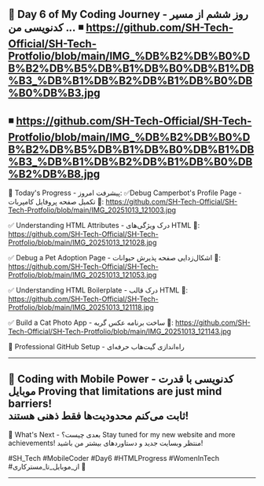 🌟 Day 6 of My Coding Journey - روز ششم از مسیر کدنویسی من
...
◾ https://github.com/SH-Tech-Official/SH-Tech-Protfolio/blob/main/IMG_%DB%B2%DB%B0%DB%B2%DB%B5%DB%B1%DB%B0%DB%B1%DB%B3_%DB%B1%DB%B2%DB%B1%DB%B0%DB%B0%DB%B3.jpg
---
◾ https://github.com/SH-Tech-Official/SH-Tech-Protfolio/blob/main/IMG_%DB%B2%DB%B0%DB%B2%DB%B5%DB%B1%DB%B0%DB%B1%DB%B3_%DB%B1%DB%B2%DB%B1%DB%B0%DB%B2%DB%B8.jpg
---

🚀 Today's Progress - پیشرفت امروز:
✅Debug Camperbot's Profile Page - تکمیل صفحه پروفایل کامپربات
🔗: https://github.com/SH-Tech-Official/SH-Tech-Protfolio/blob/main/IMG_20251013_121003.jpg

✅ Understanding HTML Attributes - درک ویژگی‌های HTML
🔗: https://github.com/SH-Tech-Official/SH-Tech-Protfolio/blob/main/IMG_20251013_121028.jpg

✅ Debug a Pet Adoption Page - اشکال‌زدایی صفحه پذیرش حیوانات
🔗: https://github.com/SH-Tech-Official/SH-Tech-Protfolio/blob/main/IMG_20251013_121053.jpg

✅ Understanding HTML Boilerplate - درک قالب HTML
🔗: https://github.com/SH-Tech-Official/SH-Tech-Protfolio/blob/main/IMG_20251013_121118.jpg

✅ Build a Cat Photo App - ساخت برنامه عکس گربه
🔗: https://github.com/SH-Tech-Official/SH-Tech-Protfolio/blob/main/IMG_20251013_121143.jpg

💫 Professional GitHub Setup - راه‌اندازی گیت‌هاب حرفه‌ای

---

📱 **Coding with Mobile Power** - کدنویسی با قدرت موبایل
Proving that limitations are just mind barriers!  
ثابت می‌کنم محدودیت‌ها فقط ذهنی هستند!
---

🎯 What's Next - بعدی چیست؟
Stay tuned for my new website and more achievements!
منتظر وبسایت جدید و دستاوردهای بیشتر من باشید!

#SH_Tech #MobileCoder #Day6 #HTMLProgress #WomenInTech
#از_موبایل_تا_مسترکاری 🚀

---
